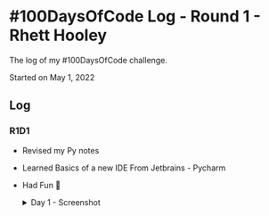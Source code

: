 # #100DaysOfCode Log - Round 1 - Rhett Hooley
The log of my #100DaysOfCode challenge.

Started on May 1, 2022

## Log

### R1D1 
- Revised my Py notes
- Learned Basics of a new IDE From Jetbrains - Pycharm  
- Had Fun 🙂

  <details>
    <summary>Day 1 - Screenshot</summary>
    <img width="309" alt="Day 1 " src="https://user-images.githubusercontent.com/63997681/166160762-0cd4734c-9b14-491c-a136-4809adf9d299.png">
  </details>
